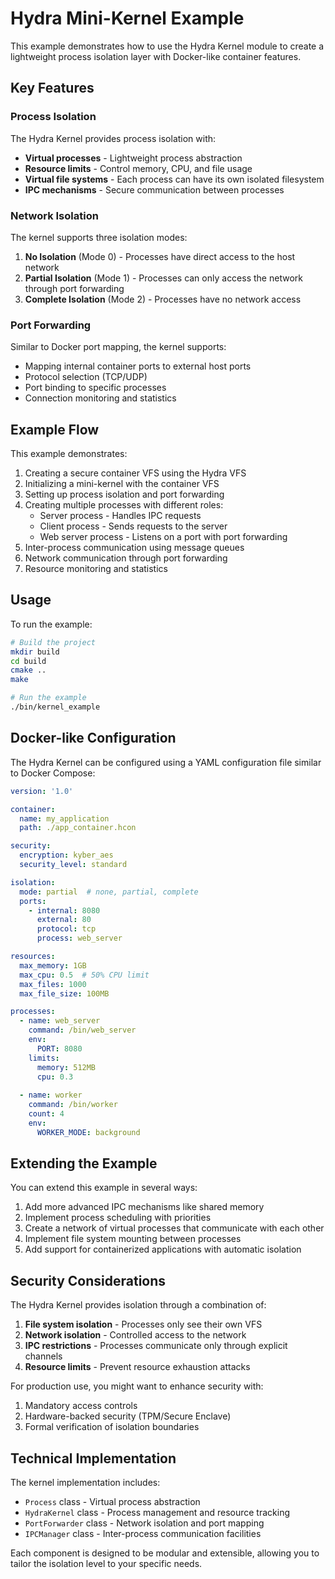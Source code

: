 # Hydra Mini-Kernel Example

This example demonstrates how to use the Hydra Kernel module to create a lightweight process isolation layer with Docker-like container features.

## Key Features

### Process Isolation

The Hydra Kernel provides process isolation with:

- **Virtual processes** - Lightweight process abstraction
- **Resource limits** - Control memory, CPU, and file usage
- **Virtual file systems** - Each process can have its own isolated filesystem
- **IPC mechanisms** - Secure communication between processes

### Network Isolation

The kernel supports three isolation modes:

1. **No Isolation** (Mode 0) - Processes have direct access to the host network
2. **Partial Isolation** (Mode 1) - Processes can only access the network through port forwarding
3. **Complete Isolation** (Mode 2) - Processes have no network access

### Port Forwarding

Similar to Docker port mapping, the kernel supports:

- Mapping internal container ports to external host ports
- Protocol selection (TCP/UDP)
- Port binding to specific processes
- Connection monitoring and statistics

## Example Flow

This example demonstrates:

1. Creating a secure container VFS using the Hydra VFS
2. Initializing a mini-kernel with the container VFS
3. Setting up process isolation and port forwarding
4. Creating multiple processes with different roles:
   - Server process - Handles IPC requests
   - Client process - Sends requests to the server
   - Web server process - Listens on a port with port forwarding
5. Inter-process communication using message queues
6. Network communication through port forwarding
7. Resource monitoring and statistics

## Usage

To run the example:

```bash
# Build the project
mkdir build
cd build
cmake ..
make

# Run the example
./bin/kernel_example
```

## Docker-like Configuration

The Hydra Kernel can be configured using a YAML configuration file similar to Docker Compose:

```yaml
version: '1.0'

container:
  name: my_application
  path: ./app_container.hcon

security:
  encryption: kyber_aes
  security_level: standard

isolation:
  mode: partial  # none, partial, complete
  ports:
    - internal: 8080
      external: 80
      protocol: tcp
      process: web_server

resources:
  max_memory: 1GB
  max_cpu: 0.5  # 50% CPU limit
  max_files: 1000
  max_file_size: 100MB

processes:
  - name: web_server
    command: /bin/web_server
    env:
      PORT: 8080
    limits:
      memory: 512MB
      cpu: 0.3
  
  - name: worker
    command: /bin/worker
    count: 4
    env:
      WORKER_MODE: background
```

## Extending the Example

You can extend this example in several ways:

1. Add more advanced IPC mechanisms like shared memory
2. Implement process scheduling with priorities
3. Create a network of virtual processes that communicate with each other
4. Implement file system mounting between processes
5. Add support for containerized applications with automatic isolation

## Security Considerations

The Hydra Kernel provides isolation through a combination of:

1. **File system isolation** - Processes only see their own VFS
2. **Network isolation** - Controlled access to the network
3. **IPC restrictions** - Processes communicate only through explicit channels
4. **Resource limits** - Prevent resource exhaustion attacks

For production use, you might want to enhance security with:

1. Mandatory access controls
2. Hardware-backed security (TPM/Secure Enclave)
3. Formal verification of isolation boundaries

## Technical Implementation

The kernel implementation includes:

- `Process` class - Virtual process abstraction
- `HydraKernel` class - Process management and resource tracking
- `PortForwarder` class - Network isolation and port mapping
- `IPCManager` class - Inter-process communication facilities

Each component is designed to be modular and extensible, allowing you to tailor the isolation level to your specific needs.
